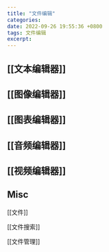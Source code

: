 ```yaml
---
title: "文件编辑"
categories: 
date: 2022-09-26 19:55:36 +0800
tags: 文件编辑
excerpt: 
---
```









## [[文本编辑器]]



## [[图像编辑器]]




## [[图表编辑器]]





## [[音频编辑器]]





## [[视频编辑器]]




## Misc

[[文件]]

[[文件搜索]]

[[文件管理]]


